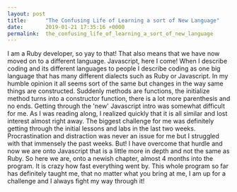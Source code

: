 ```yaml
---
layout: post
title:      "The Confusing Life of Learning a sort of New Language"
date:       2019-01-21 17:35:16 +0000
permalink:  the_confusing_life_of_learning_a_sort_of_new_language
---
```



I am a Ruby developer, so yay to that! That also means that we have now moved on to a different language. Javascript, here I come!
When I describe coding and its different languages to people I describe coding as one big language that has many different dialects such as Ruby or Javascript. In my humble opinion it all seems sort of the same but changes in the way same things are constructed. Suddenly methods are functions, the initialize method turns into a constructor function, there is a lot more parenthesis and no ends. Getting through the 'new' Javascript intro was somewhat difficult for me. As I was reading along, I realized quickly that it is all similar and lost interest almost right away. The biggest challenge for me was definitely getting through the initial lessons and labs in the last two weeks. Procrastination and distraction was never an issue for me but I struggled with that immensely the past weeks. But! I have overcome that hurdle and now we are onto Javascript that is a little more in depth and not the same as Ruby. So here we are, onto a newish chapter, almost 4 months into the program. It is crazy how fast everything went by. This whole program so far has definitely taught me, that no matter what you bring at me, I am up for a challenge and I always fight my way through it!
